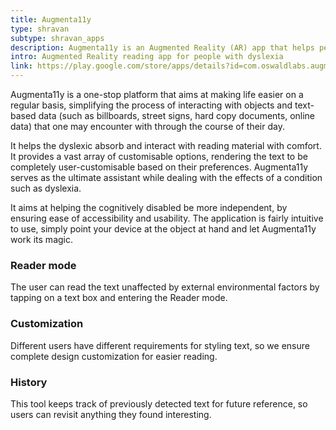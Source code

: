 ```yaml
---
title: Augmenta11y
type: shravan
subtype: shravan_apps
description: Augmenta11y is an Augmented Reality (AR) app that helps people with learning disabilities like dyslexia easily read signage, paper, and other material in the real world.
intro: Augmented Reality reading app for people with dyslexia
link: https://play.google.com/store/apps/details?id=com.oswaldlabs.augmenta11y
---
```


<section>
    <div class="container">
        <div class="row">
            <div class="col-md-6">
                <p>Augmenta11y is a one-stop platform that aims at making life easier on a regular basis, simplifying the process of interacting with objects and text-based data (such as billboards, street signs, hard copy documents, online data) that one may encounter with through the course of their day.</p>
                <p>It helps the dyslexic absorb and interact with reading material with comfort. It provides a vast array of customisable options, rendering the text to be completely user-customisable based on their preferences. Augmenta11y serves as the ultimate assistant while dealing with the effects of a condition such as dyslexia.</p>
                <p>It aims at helping the cognitively disabled be more independent, by ensuring ease of accessibility and usability. The application is fairly intuitive to use, simply point your device at the object at hand and let Augmenta11y work its magic.</p>
            </div>
        </div>
    </div>
</section>
<section class="bg-light-1">
    <div class="container">
        <div class="row">
            <div class="col-md">
                <i class="fas fa-book-open fa-2x o-5"></i>
                <h3 class="mt-3">Reader mode</h3>
                <p>The user can read the text unaffected by external environmental factors by tapping on a text box and entering the Reader mode.</p>
            </div>
            <div class="col-md mt-5 mt-md-0">
                <i class="fas fa-tools fa-2x o-5"></i>
                <h3 class="mt-3">Customization</h3>
                <p>Different users have different requirements for styling text, so we ensure complete design customization for easier reading.</p>
            </div>
            <div class="col-md mt-5 mt-md-0">
                <i class="fas fa-history fa-2x o-5"></i>
                <h3 class="mt-3">History</h3>
                <p>This tool keeps track of previously detected text for future reference, so users can revisit anything they found interesting.</p>
            </div>
        </div>
    </div>
</section>